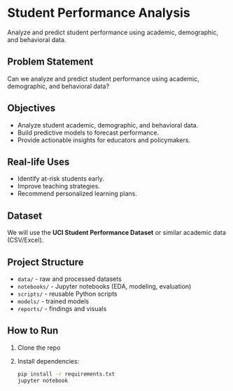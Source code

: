 # Student Performance Analysis

Analyze and predict student performance using academic, demographic, and behavioral data.

## Problem Statement 

Can we analyze and predict student performance using academic, demographic, and behavioral data?


##  Objectives 

- Analyze student academic, demographic, and behavioral data. 
- Build predictive models to forecast performance.
- Provide actionable insights for educators and policymakers.


## Real-life Uses
 
- Identify at-risk students early.
- Improve teaching strategies. 
- Recommend personalized learning plans.


## Dataset 

We will use the **UCI Student Performance Dataset** or similar academic data (CSV/Excel). 

## Project Structure

- `data/` - raw and processed datasets 
- `notebooks/` - Jupyter notebooks (EDA, modeling, evaluation)
- `scripts/` - reusable Python scripts 
- `models/` - trained models 
- `reports/` - findings and visuals 

## How to Run

1. Clone the repo
2. Install dependencies:

    ```bash
    pip install -r requirements.txt
    jupyter notebook 

